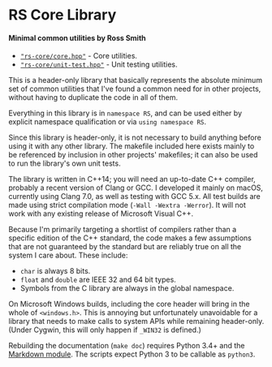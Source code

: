 # RS Core Library #

#### Minimal common utilities by Ross Smith ####

* [`"rs-core/core.hpp"`](core.html) - Core utilities.
* [`"rs-core/unit-test.hpp"`](unit-test.html) - Unit testing utilities.

This is a header-only library that basically represents the absolute minimum
set of common utilities that I've found a common need for in other projects,
without having to duplicate the code in all of them.

Everything in this library is in `namespace RS`, and can be used either by
explicit namespace qualification or via `using namespace RS`.

Since this library is header-only, it is not necessary to build anything
before using it with any other library. The makefile included here exists
mainly to be referenced by inclusion in other projects' makefiles; it can also
be used to run the library's own unit tests.

The library is written in C++14; you will need an up-to-date C++ compiler,
probably a recent version of Clang or GCC. I developed it mainly on macOS,
currently using Clang 7.0, as well as testing with GCC 5.x. All test builds
are made using strict compilation mode (`-Wall -Wextra -Werror`). It will not
work with any existing release of Microsoft Visual C++.

Because I'm primarily targeting a shortlist of compilers rather than a
specific edition of the C++ standard, the code makes a few assumptions that
are not guaranteed by the standard but are reliably true on all the system I
care about. These include:

* `char` is always 8 bits.
* `float` and `double` are IEEE 32 and 64 bit types.
* Symbols from the C library are always in the global namespace.

On Microsoft Windows builds, including the core header will bring in the whole
of `<windows.h>`. This is annoying but unfortunately unavoidable for a library
that needs to make calls to system APIs while remaining header-only. (Under
Cygwin, this will only happen if `_WIN32` is defined.)

Rebuilding the documentation (`make doc`) requires Python 3.4+ and the
[Markdown module](https://pypi.python.org/pypi/Markdown). The scripts expect
Python 3 to be callable as `python3`.
